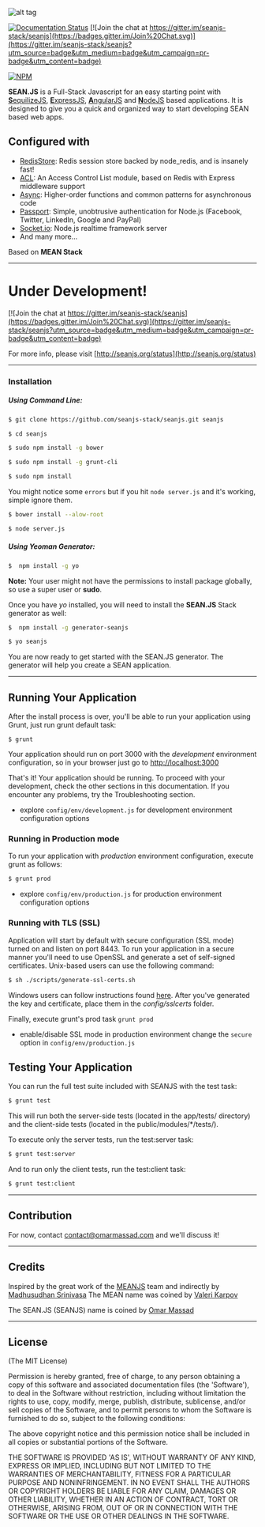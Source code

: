 ![alt tag](http://www.seanjs.org/modules/core/client/img/brand/logo.png)

[![Documentation Status](https://readthedocs.org/projects/seanjs/badge/?version=latest)](http://seanjs.readthedocs.org/en/latest/?badge=latest)
[![Join the chat at https://gitter.im/seanjs-stack/seanjs](https://badges.gitter.im/Join%20Chat.svg)](https://gitter.im/seanjs-stack/seanjs?utm_source=badge&utm_medium=badge&utm_campaign=pr-badge&utm_content=badge)

[![NPM](https://nodei.co/npm/generator-seanjs.png?downloads=true)](https://nodei.co/npm/generator-seanjs/)

**SEAN.JS** is a Full-Stack Javascript for an easy starting point with [**S**equilizeJS](http://sequelize.readthedocs.org/en/latest/), [**E**xpressJS](http://expressjs.com/), [**A**ngularJS](https://angularjs.org/) and [**N**odeJS](https://nodejs.org/en/) based applications.
It is designed to give you a quick and organized way to start developing SEAN based web apps.

## Configured with
* [RedisStore](https://github.com/optimalbits/node_acl): Redis session store backed by node_redis, and is insanely fast!
* [ACL](https://github.com/optimalbits/node_acl): An Access Control List module, based on Redis with Express middleware support
* [Async](https://github.com/caolan/async): Higher-order functions and common patterns for asynchronous code
* [Passport](https://github.com/jaredhanson/passport): Simple, unobtrusive authentication for Node.js (Facebook, Twitter, LinkedIn, Google and PayPal)
* [Socket.io](https://github.com/socketio/socket.io): Node.js realtime framework server
* And many more...

Based on **MEAN Stack**

---

# Under Development!

[![Join the chat at https://gitter.im/seanjs-stack/seanjs](https://badges.gitter.im/Join%20Chat.svg)](https://gitter.im/seanjs-stack/seanjs?utm_source=badge&utm_medium=badge&utm_campaign=pr-badge&utm_content=badge)

For more info, please visit [http://seanjs.org/status](http://seanjs.org/status)

---

### Installation


##### Using Command Line:

```bash
$ git clone https://github.com/seanjs-stack/seanjs.git seanjs
```
```bash
$ cd seanjs
```

```bash
$ sudo npm install -g bower
```

```bash
$ sudo npm install -g grunt-cli
```

```bash
$ sudo npm install
```
You might notice some `errors` but if you hit `node server.js` and it's working, simple ignore them.

```bash
$ bower install --alow-root
```

```bash
$ node server.js
```

##### Using Yeoman Generator:

```sh
$  npm install -g yo
```
**Note:** Your user might not have the permissions to install package globally, so use a super user or **sudo**.

Once you have *yo* installed, you will need to install the **SEAN.JS** Stack generator as well:

```bash
$  npm install -g generator-seanjs
```

```bash
$ yo seanjs
```

You are now ready to get started with the SEAN.JS generator. The generator will help you create a SEAN application.


---

## Running Your Application
After the install process is over, you'll be able to run your application using Grunt, just run grunt default task:

```
$ grunt
```

Your application should run on port 3000 with the *development* environment configuration, so in your browser just go to [http://localhost:3000](http://localhost:3000)

That's it! Your application should be running. To proceed with your development, check the other sections in this documentation.
If you encounter any problems, try the Troubleshooting section.

* explore `config/env/development.js` for development environment configuration options

### Running in Production mode
To run your application with *production* environment configuration, execute grunt as follows:

```bash
$ grunt prod
```

* explore `config/env/production.js` for production environment configuration options

### Running with TLS (SSL)
Application will start by default with secure configuration (SSL mode) turned on and listen on port 8443.
To run your application in a secure manner you'll need to use OpenSSL and generate a set of self-signed certificates. Unix-based users can use the following command:

```bash
$ sh ./scripts/generate-ssl-certs.sh
```

Windows users can follow instructions found [here](http://www.websense.com/support/article/kbarticle/How-to-use-OpenSSL-and-Microsoft-Certification-Authority).
After you've generated the key and certificate, place them in the *config/sslcerts* folder.

Finally, execute grunt's prod task `grunt prod`
* enable/disable SSL mode in production environment change the `secure` option in `config/env/production.js`


## Testing Your Application
You can run the full test suite included with SEANJS with the test task:

```bash
$ grunt test
```

This will run both the server-side tests (located in the app/tests/ directory) and the client-side tests (located in the public/modules/*/tests/).

To execute only the server tests, run the test:server task:

```bash
$ grunt test:server
```

And to run only the client tests, run the test:client task:

```bash
$ grunt test:client
```

---
## Contribution

For now, contact contact@omarmassad.com and we'll discuss it!

---

## Credits
Inspired by the great work of the [MEANJS](http://meanjs.org) team and indirectly by [Madhusudhan Srinivasa](https://github.com/madhums/)
The MEAN name was coined by [Valeri Karpov](http://blog.mongodb.org/post/49262866911/the-mean-stack-mongodb-expressjs-angularjs)

The SEAN.JS (SEANJS) name is coined by [Omar Massad](https://github.com/Massad)

---

## License
(The MIT License)

Permission is hereby granted, free of charge, to any person obtaining
a copy of this software and associated documentation files (the
'Software'), to deal in the Software without restriction, including
without limitation the rights to use, copy, modify, merge, publish,
distribute, sublicense, and/or sell copies of the Software, and to
permit persons to whom the Software is furnished to do so, subject to
the following conditions:

The above copyright notice and this permission notice shall be
included in all copies or substantial portions of the Software.

THE SOFTWARE IS PROVIDED 'AS IS', WITHOUT WARRANTY OF ANY KIND,
EXPRESS OR IMPLIED, INCLUDING BUT NOT LIMITED TO THE WARRANTIES OF
MERCHANTABILITY, FITNESS FOR A PARTICULAR PURPOSE AND NONINFRINGEMENT.
IN NO EVENT SHALL THE AUTHORS OR COPYRIGHT HOLDERS BE LIABLE FOR ANY
CLAIM, DAMAGES OR OTHER LIABILITY, WHETHER IN AN ACTION OF CONTRACT,
TORT OR OTHERWISE, ARISING FROM, OUT OF OR IN CONNECTION WITH THE
SOFTWARE OR THE USE OR OTHER DEALINGS IN THE SOFTWARE.
